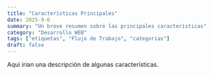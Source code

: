 ```yaml
---
title: "Características Principales"
date: 2025-9-6
summary: "Un breve resumen sobre las principales características"
category: "Desarrollo WEB"
tags: ["etiquetas", "Flujo de Trabajo", "categorias"]
draft: false
---
```


Aqui irian una descripción de algunas características.

